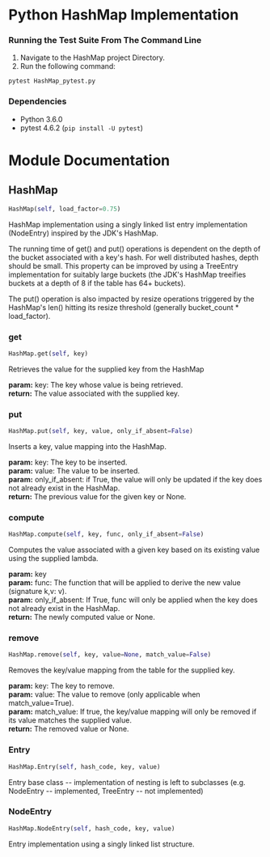 # Python HashMap Implementation

### Running the Test Suite From The Command Line
1. Navigate to the HashMap project Directory.
2. Run the following command:
```
pytest HashMap_pytest.py
```

### Dependencies
* Python 3.6.0
* pytest 4.6.2 (`pip install -U pytest`)

# Module Documentation

## HashMap
```python
HashMap(self, load_factor=0.75)
```

HashMap implementation using a singly linked list entry implementation (NodeEntry) inspired by the JDK's HashMap.

The running time of get() and put() operations is dependent on the depth of the bucket associated with a key's hash.
For well distributed hashes, depth should be small. This property can be improved by using a TreeEntry
implementation for suitably large buckets (the JDK's HashMap treeifies buckets
at a depth of 8 if the table has 64+ buckets).

The put() operation is also impacted by resize operations triggered by the HashMap's len() hitting its
resize threshold (generally bucket_count * load_factor).

### get
```python
HashMap.get(self, key)
```

Retrieves the value for the supplied key from the HashMap

**param:** key: The key whose value is being retrieved.  
**return:** The value associated with the supplied key.  

### put
```python
HashMap.put(self, key, value, only_if_absent=False)
```

Inserts a key, value mapping into the HashMap.

**param:** key: The key to be inserted.  
**param:** value: The value to be inserted.  
**param:** only_if_absent: if True, the value will only be updated if the key does not already exist in the HashMap.  
**return:** The previous value for the given key or None.  

### compute
```python
HashMap.compute(self, key, func, only_if_absent=False)
```

Computes the value associated with a given key based on its existing value using the supplied lambda.

**param:** key  
**param:** func: The function that will be applied to derive the new value (signature k,v: v).  
**param:** only_if_absent: If True, func will only be applied when the key does not already exist in the HashMap.  
**return:** The newly computed value or None.  


### remove
```python
HashMap.remove(self, key, value=None, match_value=False)
```

Removes the key/value mapping from the table for the supplied key.

**param:** key: The key to remove.  
**param:** value: The value to remove (only applicable when match_value=True).  
**param:** match_value: If true, the key/value mapping will only be removed if its value matches the supplied value.  
**return:** The removed value or None.  

### Entry
```python
HashMap.Entry(self, hash_code, key, value)
```

Entry base class -- implementation of nesting is left to subclasses (e.g. NodeEntry -- implemented,
TreeEntry -- not implemented)

### NodeEntry
```python
HashMap.NodeEntry(self, hash_code, key, value)
```

Entry implementation using a singly linked list structure.

